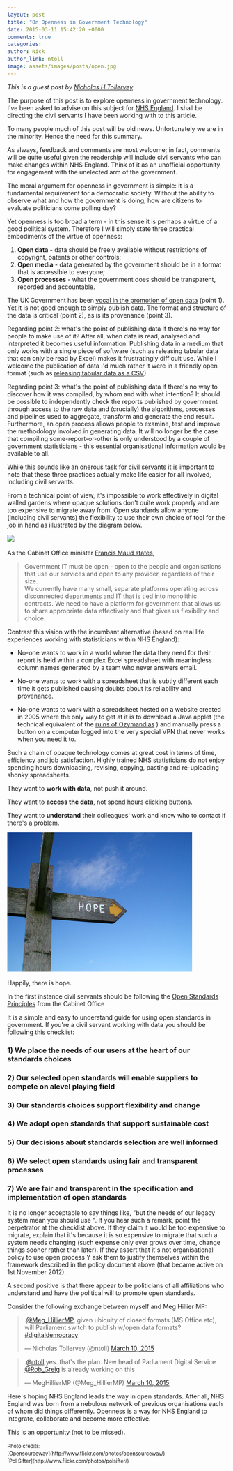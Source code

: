```yaml
---
layout: post
title: "On Openness in Government Technology"
date: 2015-03-11 15:42:20 +0000
comments: true
categories:
author: Nick
author_link: ntoll
image: assets/images/posts/open.jpg
---
```

<i>This is a guest post by [Nicholas H.Tollervey](http://ntoll.org)</i>

The purpose of this post is to explore openness in government
technology. I've been asked to advise on this subject for 
[NHS England](http://www.england.nhs.uk/).
I shall be directing the civil servants I have been working with to this
article.

To many people much of this post will be old news. Unfortunately
we are in the minority. Hence the need for this summary.

As always, feedback and comments are most welcome; in fact, comments
will be quite useful given the readership will include civil
servants who can make changes within NHS England. Think of it as an
unofficial opportunity for engagement with the unelected arm of the
government.

The moral argument for openness in government is simple: it is a
fundamental requirement for a democratic society. Without the ability to
observe what and how the government is doing, how are citizens to
evaluate politicians come polling day?

Yet openness is too broad a term - in this sense it is perhaps a virtue
of a good political system. Therefore I will simply state three
practical embodiments of the virtue of openness:

1. **Open data** - data should be freely available without restrictions of
   copyright, patents or other controls;
2. **Open media** - data generated by the government should be in a format
   that is accessible to everyone;
3. **Open processes** - what the government does should be transparent,
   recorded and accountable.

The UK Government has been 
[vocal in the promotion of open data](https://www.gov.uk/government/publications/open-data-white-paper-unleashing-the-potential) 
(point 1). Yet it is not good enough to simply publish data. The format
and structure of the data is critical (point 2), as is its provenance
(point 3).

Regarding point 2: what's the point of publishing data if there's no way
for people to make use of it? After all, when data is read, analysed and
interpreted it becomes useful information. Publishing data in a medium
that only works with a single piece of software (such as releasing
tabular data that can only be read by Excel) makes it frustratingly
difficult use. While I welcome the publication of data I'd much
rather it were in a friendly open format (such as [releasing tabular data
as a CSV](http://data.okfn.org/doc/csv)).

Regarding point 3: what's the point of publishing data if there's no way
to  discover how it was compiled, by whom and with what intention? It
should be possible to independently check the reports published by
government through access to the raw data and (crucially) the
algorithms, processes and pipelines used to aggregate, transform and
generate the end result. Furthermore, an open process allows people to
examine, test and improve the methodology involved in generating data.
It will no longer be the case that compiling some-report-or-other is
only understood by a couple of government statisticians - this essential
organisational information would be available to all.

While this sounds like an onerous task for civil servants it is
important to note that these three practices actually make life easier
for all involved, including civil servants.

From a technical point of view, it's impossible to work effectively in
digital walled gardens where opaque solutions don't quite work
properly and are too expensive to migrate away from. Open standards
allow anyone (including civil servants) the flexibility to use their own
choice of tool for the job in hand as illustrated by the diagram
below.

<img
src="https://assets.digital.cabinet-office.gov.uk/government/uploads/system/uploads/image_data/file/8854/open_formats_standards_960x640.png"/>

As the Cabinet Office minister [Francis Maud states](https://www.gov.uk/government/publications/open-standards-principles/open-standards-principles),

<blockquote class="custom-quote"><p><i class="fa fa-quote-left"></i>

Government IT must be open - open to the people and organisations that
use our services and open to any provider, regardless of their size.
<br />
We currently have many small, separate platforms operating across
disconnected departments and IT that is tied into monolithic contracts.
We need to have a platform for government that allows us to share
appropriate data effectively and that gives us flexibility and choice.
</p></blockquote>


Contrast this vision with the incumbant alternative (based on real life
experiences working with statisticians within NHS England):

- No-one wants to work in a world where the data they need
for their report is held within a complex Excel spreadsheet with
meaningless column names generated by a team who never
answers email.

- No-one wants to work with a spreadsheet that is subtly different each
time it gets published causing doubts about its reliability and
provenance.

- No-one wants to work with a spreadsheet hosted on a website created in
2005 where the only way to get at it is to download a Java applet (the
technical equivalent of the [ruins of Ozymandias](http://en.wikipedia.org/wiki/Ozymandias)
) and manually press a
button on a computer logged into the very special VPN that never works
when you need it to.

Such a chain of opaque technology comes at great cost in terms of
time, efficiency and job satisfaction. Highly trained NHS
statisticians do not enjoy spending hours downloading, revising,
copying, pasting and re-uploading shonky spreadsheets.

They want to **work with data**, not push it around.

They want to **access the data**, not spend hours clicking buttons.

They want to **understand** their colleagues' work and know who to contact
if there's a problem.

<img src="/assets/images/posts/hope.jpg" />

Happily, there is hope.

In the first instance civil servants should be following the 
[Open Standards Principles](https://www.gov.uk/government/publications/open-standards-principles/open-standards-principles)
from the Cabinet Office

It is a simple and easy to understand guide for using open
standards in government. If you're a civil servant working with data
you should be following this checklist:

### 1) We place the needs of our users at the heart of our standards choices
### 2) Our selected open standards will enable suppliers to compete on alevel playing field
### 3) Our standards choices support flexibility and change
### 4) We adopt open standards that support sustainable cost
### 5) Our decisions about standards selection are well informed
### 6) We select open standards using fair and transparent processes
### 7) We are fair and transparent in the specification and implementation of open standards

It is no longer acceptable to say things like, "but the needs of our
legacy system mean you should use <closed technology X>". If you hear
such a remark, point the perpetrator at the checklist above. If they
claim it would be too expensive to migrate, explain that it's because it
is so expensive to migrate that such a system needs changing (such
expense only ever grows over time, change things sooner rather than
later). If they assert that it's not organisational policy to use
open process Y ask them to justify themselves within the framework
described in the policy document above (that became active on 1st
November 2012).

A second positive is that there appear to be politicians of all
affiliations who understand and have the political will to promote open
standards.

Consider the following exchange between myself and Meg Hillier MP:

<blockquote class="twitter-tweet" lang="en"><p>.<a href="https://twitter.com/Meg_HillierMP">@Meg_HillierMP</a>, given ubiquity of closed formats (MS Office etc), will Parliament switch to publish w/open data formats? <a href="https://twitter.com/hashtag/digitaldemocracy?src=hash">#digitaldemocracy</a></p>&mdash; Nicholas Tollervey (@ntoll) <a href="https://twitter.com/ntoll/status/575253094663122944">March 10, 2015</a></blockquote>

<blockquote class="twitter-tweet" lang="en"><p>.<a href="https://twitter.com/ntoll">@ntoll</a> yes..that&#39;s the plan. New head of Parliament Digital Service <a href="https://twitter.com/Rob_Greig">@Rob_Greig</a> is already working on this</p>&mdash; MegHillierMP (@Meg_HillierMP) <a href="https://twitter.com/Meg_HillierMP/status/575258270706892800">March 10, 2015</a></blockquote>
<script async src="//platform.twitter.com/widgets.js" charset="utf-8"></script>


Here's hoping NHS England leads the way in open standards. After all,
NHS England was born from a nebulous network of
previous organisations each of whom did things differently. Openness is
a way for NHS England to integrate, collaborate and become more
effective.

This is an opportunity (not to be missed).

<small>
Photo credits: <br />
[Opensourceway](http://www.flickr.com/photos/opensourceway/)<br />
[Pol Sifter](http://www.flickr.com/photos/polsifter/)
</small>
